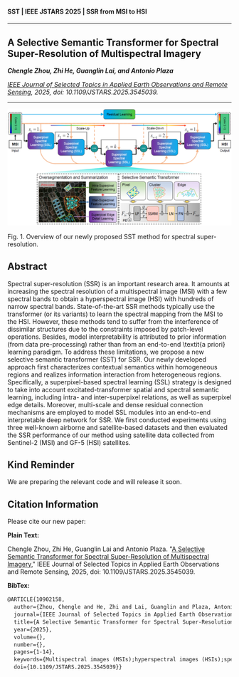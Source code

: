 #### SST | IEEE JSTARS 2025 | SSR from MSI to HSI
---
## A Selective Semantic Transformer for Spectral Super-Resolution of Multispectral Imagery

***Chengle Zhou, Zhi He, Guanglin Lai, and Antonio Plaza***

*[IEEE Journal of Selected Topics in Applied Earth Observations and Remote Sensing](https://ieeexplore.ieee.org/document/10902158), 2025, doi: 10.1109/JSTARS.2025.3545039.*

---

![framework](https://github.com/chengle-zhou/MY-IMAGE/blob/2decde97242d9c80ae56aff79f60b835866ce33f/SST/framwork.png)

Fig. 1. Overview of our newly proposed SST method for spectral super-resolution.


## Abstract

Spectral super-resolution (SSR) is an important research area. It amounts at increasing the spectral resolution of a multispectral image (MSI) with a few spectral bands to obtain a hyperspectral image (HSI) with hundreds of narrow spectral bands. State-of-the-art SSR methods typically use the transformer (or its variants) to learn the spectral mapping from the MSI to the HSI. However, these methods tend to suffer from the interference of dissimilar structures due to the constraints imposed by patch-level operations. Besides, model interpretability is attributed to prior information (from data pre-processing) rather than from an end-to-end \textit{a priori} learning paradigm. To address these limitations, we propose a new selective semantic transformer (SST) for SSR. Our newly developed approach first characterizes contextual semantics within homogeneous regions and realizes information interaction from heterogeneous regions. Specifically, a superpixel-based spectral learning (SSL) strategy is designed to take into account excitated-transformer spatial and spectral semantic learning, including intra- and inter-superpixel relations, as well as superpixel edge details. Moreover, multi-scale and dense residual connection mechanisms are employed to model SSL modules into an end-to-end interpretable deep network for SSR. We first conducted experiments using three well-known airborne and satellite-based datasets and then evaluated the SSR performance of our method using satellite data collected from Sentinel-2 (MSI) and GF-5 (HSI) satellites.


## Kind Reminder

We are preparing the relevant code and will release it soon.


## Citation Information
Please cite our new paper:

**Plain Text:**

Chengle Zhou, Zhi He, Guanglin Lai and Antonio Plaza. "[A Selective Semantic Transformer for Spectral Super-Resolution of Multispectral Imagery](https://ieeexplore.ieee.org/document/10902158)," IEEE Journal of Selected Topics in Applied Earth Observations and Remote Sensing, 2025, doi: 10.1109/JSTARS.2025.3545039.

**BibTex:**

```latex
@ARTICLE{10902158,
  author={Zhou, Chengle and He, Zhi and Lai, Guanglin and Plaza, Antonio},
  journal={IEEE Journal of Selected Topics in Applied Earth Observations and Remote Sensing}, 
  title={A Selective Semantic Transformer for Spectral Super-Resolution of Multispectral Imagery}, 
  year={2025},
  volume={},
  number={},
  pages={1-14},
  keywords={Multispectral images (MSIs);hyperspectral images (HSIs);spectral semantics;spectral super-resolution (SSR);transformer},
  doi={10.1109/JSTARS.2025.3545039}}
```

